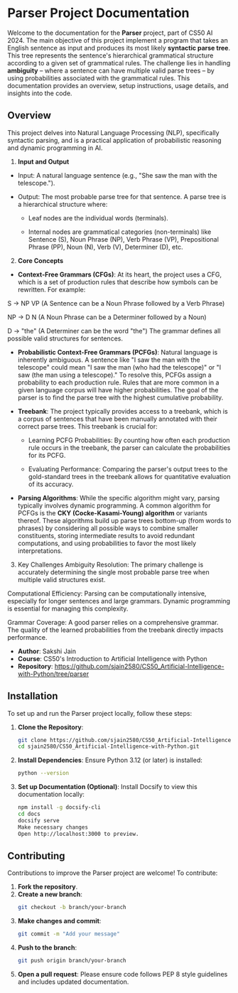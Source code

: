 # Parser Project Documentation

Welcome to the documentation for the **Parser** project, part of CS50 AI 2024. The main objective of this project implement a program that takes an English sentence as input and produces its most likely **syntactic parse tree**. This tree represents the sentence's hierarchical grammatical structure according to a given set of grammatical rules. The challenge lies in handling **ambiguity** – where a sentence can have multiple valid parse trees – by using probabilities associated with the grammatical rules.
This documentation provides an overview, setup instructions, usage details, and insights into the code.


## Overview

This project delves into Natural Language Processing (NLP), specifically syntactic parsing, and is a practical application of probabilistic reasoning and dynamic programming in AI.

1. **Input and Output**
- Input: A natural language sentence (e.g., "She saw the man with the telescope.").

- Output: The most probable parse tree for that sentence. A parse tree is a hierarchical structure where:

    - Leaf nodes are the individual words (terminals).

    - Internal nodes are grammatical categories (non-terminals) like Sentence (S), Noun Phrase (NP), Verb Phrase (VP), Prepositional Phrase (PP), Noun (N), Verb (V), Determiner (D), etc.

2. **Core Concepts**
- **Context-Free Grammars (CFGs)**: At its heart, the project uses a CFG, which is a set of production rules that describe how symbols can be rewritten. For example:

S -> NP VP (A Sentence can be a Noun Phrase followed by a Verb Phrase)

NP -> D N (A Noun Phrase can be a Determiner followed by a Noun)

D -> "the" (A Determiner can be the word "the")
The grammar defines all possible valid structures for sentences.

- **Probabilistic Context-Free Grammars (PCFGs)**: Natural language is inherently ambiguous. A sentence like "I saw the man with the telescope" could mean "I saw the man (who had the telescope)" or "I saw (the man using a telescope)." To resolve this, PCFGs assign a probability to each production rule. Rules that are more common in a given language corpus will have higher probabilities. The goal of the parser is to find the parse tree with the highest cumulative probability.

- **Treebank**: The project typically provides access to a treebank, which is a corpus of sentences that have been manually annotated with their correct parse trees. This treebank is crucial for:

    - Learning PCFG Probabilities: By counting how often each production rule occurs in the treebank, the parser can calculate the probabilities for its PCFG.

    - Evaluating Performance: Comparing the parser's output trees to the gold-standard trees in the treebank allows for quantitative evaluation of its accuracy.

- **Parsing Algorithms**: While the specific algorithm might vary, parsing typically involves dynamic programming. A common algorithm for PCFGs is the **CKY (Cocke-Kasami-Young) algorithm** or variants thereof. These algorithms build up parse trees bottom-up (from words to phrases) by considering all possible ways to combine smaller constituents, storing intermediate results to avoid redundant computations, and using probabilities to favor the most likely interpretations.

3. Key Challenges
Ambiguity Resolution: The primary challenge is accurately determining the single most probable parse tree when multiple valid structures exist.

Computational Efficiency: Parsing can be computationally intensive, especially for longer sentences and large grammars. Dynamic programming is essential for managing this complexity.

Grammar Coverage: A good parser relies on a comprehensive grammar. The quality of the learned probabilities from the treebank directly impacts performance.

- **Author**: Sakshi Jain
- **Course**: CS50's Introduction to Artificial Intelligence with Python
- **Repository**: https://github.com/sjain2580/CS50_Artificial-Intelligence-with-Python/tree/parser

## Installation

To set up and run the Parser project locally, follow these steps:

1. **Clone the Repository**:
   ```bash
   git clone https://github.com/sjain2580/CS50_Artificial-Intelligence-with-Python.git
   cd sjain2580/CS50_Artificial-Intelligence-with-Python.git

2. **Install Dependencies**:
   Ensure Python 3.12 (or later) is installed:
   ```bash
   python --version

3. **Set up Documentation (Optional)**: 
   Install Docsify to view this documentation locally:
   ```bash
   npm install -g docsify-cli
   cd docs
   docsify serve
   Make necessary changes
   Open http://localhost:3000 to preview.


## Contributing
Contributions to improve the Parser project are welcome! To contribute:

1. **Fork the repository**.
2. **Create a new branch**:
   ```bash
   git checkout -b branch/your-branch

3. **Make changes and commit**:
   ```bash
   git commit -m "Add your message"

4. **Push to the branch**:
   ```bash
   git push origin branch/your-branch

5. **Open a pull request**:
   Please ensure code follows PEP 8 style guidelines and includes updated documentation.
